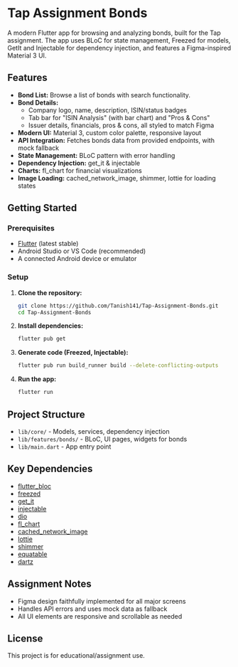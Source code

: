 # Tap Assignment Bonds

A modern Flutter app for browsing and analyzing bonds, built for the Tap assignment. The app uses BLoC for state management, Freezed for models, GetIt and Injectable for dependency injection, and features a Figma-inspired Material 3 UI.

## Features

- **Bond List:** Browse a list of bonds with search functionality.
- **Bond Details:**
  - Company logo, name, description, ISIN/status badges
  - Tab bar for "ISIN Analysis" (with bar chart) and "Pros & Cons"
  - Issuer details, financials, pros & cons, all styled to match Figma
- **Modern UI:** Material 3, custom color palette, responsive layout
- **API Integration:** Fetches bonds data from provided endpoints, with mock fallback
- **State Management:** BLoC pattern with error handling
- **Dependency Injection:** get_it & injectable
- **Charts:** fl_chart for financial visualizations
- **Image Loading:** cached_network_image, shimmer, lottie for loading states


## Getting Started

### Prerequisites
- [Flutter](https://flutter.dev/docs/get-started/install) (latest stable)
- Android Studio or VS Code (recommended)
- A connected Android device or emulator

### Setup
1. **Clone the repository:**
   ```sh
   git clone https://github.com/Tanish141/Tap-Assignment-Bonds.git
   cd Tap-Assignment-Bonds
   ```
2. **Install dependencies:**
   ```sh
   flutter pub get
   ```
3. **Generate code (Freezed, Injectable):**
   ```sh
   flutter pub run build_runner build --delete-conflicting-outputs
   ```
4. **Run the app:**
   ```sh
   flutter run
   ```

## Project Structure

- `lib/core/` - Models, services, dependency injection
- `lib/features/bonds/` - BLoC, UI pages, widgets for bonds
- `lib/main.dart` - App entry point

## Key Dependencies
- [flutter_bloc](https://pub.dev/packages/flutter_bloc)
- [freezed](https://pub.dev/packages/freezed)
- [get_it](https://pub.dev/packages/get_it)
- [injectable](https://pub.dev/packages/injectable)
- [dio](https://pub.dev/packages/dio)
- [fl_chart](https://pub.dev/packages/fl_chart)
- [cached_network_image](https://pub.dev/packages/cached_network_image)
- [lottie](https://pub.dev/packages/lottie)
- [shimmer](https://pub.dev/packages/shimmer)
- [equatable](https://pub.dev/packages/equatable)
- [dartz](https://pub.dev/packages/dartz)

## Assignment Notes
- Figma design faithfully implemented for all major screens
- Handles API errors and uses mock data as fallback
- All UI elements are responsive and scrollable as needed

## License

This project is for educational/assignment use.
